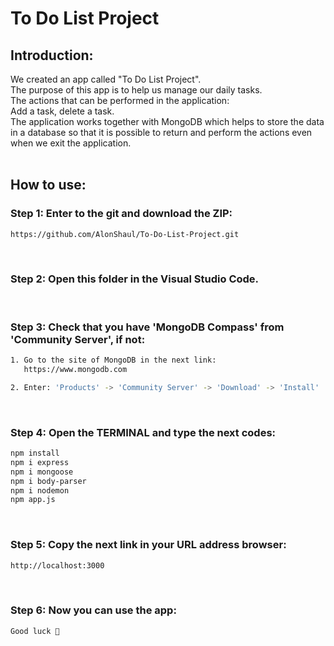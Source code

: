 # To Do List Project


## Introduction:
We created an app called "To Do List Project".<br>
The purpose of this app is to help us manage our daily tasks.<br>
The actions that can be performed in the application:<br>
Add a task, delete a task.<br>
The application works together with MongoDB which helps to store the data in a database so that it is possible to return and perform the actions even when we exit the application.
<br><br>


## How to use:
### Step 1: Enter to the git and download the ZIP:
```bash
https://github.com/AlonShaul/To-Do-List-Project.git
```
<br>


### Step 2: Open this folder in the Visual Studio Code.
<br>


### Step 3: Check that you have 'MongoDB Compass' from 'Community Server', if not:
```bash
1. Go to the site of MongoDB in the next link:
   https://www.mongodb.com

2. Enter: 'Products' -> 'Community Server' -> 'Download' -> 'Install'
```
<br>


### Step 4: Open the TERMINAL and type the next codes:
```bash
npm install
npm i express
npm i mongoose
npm i body-parser
npm i nodemon
npm app.js
```
<br>


### Step 5: Copy the next link in your URL address browser:
```bash
http://localhost:3000
```
<br>


### Step 6: Now you can use the app:
```bash
Good luck 🙂
```